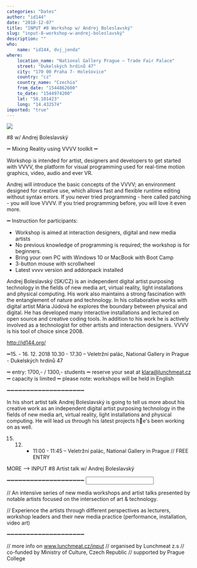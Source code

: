 ```yaml
---
categories: "Dates"
author: "id144"
date: "2018-12-07"
title: "INPUT #8 Workshop w/ Andrej Boleslavský"
slug: "input-8-workshop-w-andrej-boleslavský"
description: ""
who: 
    name: "id144, dvj_jenda"
where: 
    location_name: "National Gallery Prague – Trade Fair Palace"
    street: "Dukelských hrdinů 47"
    city: "170 00 Praha 7- Holešovice"
    country: "cz"
    country_name: "Czechia"
    from_date: "1544862600"
    to_date: "1544974200"
    lat: "50.101423"
    long: "14.432574"
imported: "true"
---
```



![](47276802_101574_r.jpg) 


<WORKSHOP> #8 w/ Andrej Boleslavský

➖ Mixing Reality using VVVV toolkit ➖

Workshop is intended for artist, designers and developers to get started with VVVV, the platform for visual programming used for real-time motion graphics, video, audio and ever VR.

Andrej will introduce the basic concepts of the VVVV; an environment designed for creative use, which allows fast and flexible runtime editing without syntax errors. If you never tried programming - here called patching - you will love VVVV. If you tried programming before, you will love it even more.

➖ Instruction for participants:
- Workshop is aimed at interaction designers, digital and new media artists
- No previous knowledge of programming is required; the workshop is for beginners.
- Bring your own PC with Windows 10 or MacBook with Boot Camp
- 3-button mouse with scrollwheel
- Latest vvvv version and addonpack installed

Andrej Boleslavský (SK/CZ) is an independent digital artist purposing technology in the fields of new media art, virtual reality, light installations and physical computing. His work also maintains a strong fascination with the entanglement of nature and technology. In his collaborative works with digital artist Mária Júdová he explores the boundary between physical and digital. He has developed many interactive installations and lectured on open source and creative coding tools. In addition to his work he is actively involved as a technologist for other artists and interaction designers. VVVV is his tool of choice since 2008.

http://id144.org/ 

➖15. - 16. 12. 2018 
10.30 - 17.30 – Veletržní palác, National Gallery in Prague - Dukelských hrdinů 47

➖ entry: 1700,- / 1300,- students
➖ reserve your seat at klara@lunchmeat.cz
➖ capacity is limited 
➖ please note: workshops will be held in English

➖➖➖➖➖➖➖➖➖➖➖➖➖➖➖➖➖➖➖➖
<ARTIST TALK>

In his short artist talk Andrej Boleslavský is going to tell us more about his creative work as an independent digital artist purposing technology in the fields of new media art, virtual reality, light installations and physical computing. He will lead us through his latest projects he's been working on as well.

15. 12. - 11:00 - 11:45 – Veletržní palác, National Gallery in Prague 
// FREE ENTRY

MORE --> INPUT #8 Artist talk w/ Andrej Boleslavský

➖➖➖➖➖➖➖➖➖➖➖➖➖➖➖➖➖➖➖➖
<INPUT>

// An intensive series of new media workshops and artist talks presented by notable artists focused on the intersection of art & technology.

// Experience the artists through different perspectives as lecturers, workshop leaders and their new media practice (performance, installation, video art)

➖➖➖➖➖➖➖➖➖➖➖➖➖➖➖➖➖➖➖➖
<INFO>

// more info on www.lunchmeat.cz/input
// organised by Lunchmeat z.s
// co-funded by Ministry of Culture, Czech Republic
// supported by Prague College